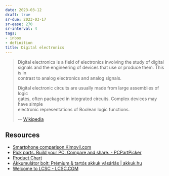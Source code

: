 ```yaml
---
date: 2023-03-12
draft: true
sr-due: 2023-03-17
sr-ease: 270
sr-interval: 4
tags:
- inbox
- definition
title: Digital electronics
---
```

   
> Digital electronics is a field of electronics involving the study of digital   
> signals and the engineering of devices that use or produce them. This is in   
> contrast to analog electronics and analog signals.   
>   
> Digital electronic circuits are usually made from large assemblies of logic   
> gates, often packaged in integrated circuits. Complex devices may have simple   
> electronic representations of Boolean logic functions.   
>   
> -- [Wikipedia](https://en.wikipedia.org/wiki/Digital_electronics)   
   
## Resources   
   
   
- [Smartphone comparison Kimovil.com](https://www.kimovil.com/)   
- [Pick parts. Build your PC. Compare and share. - PCPartPicker](https://pcpartpicker.com/)   
- [Product Chart](https://www.productchart.com/)   
- [Akkumulátor bolt: Prémium & tartós akkuk vásárlás | akkuk.hu](https://www.akkuk.hu/)   
- [Welcome to LCSC - LCSC.COM](https://lcsc.com/)